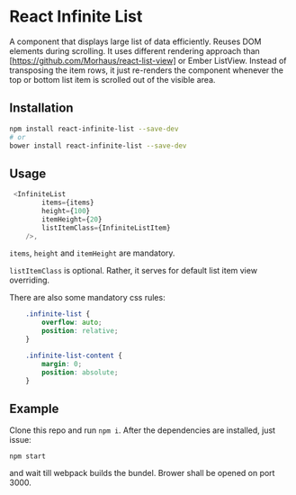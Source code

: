 React Infinite List
===================
A component that displays large list of data efficiently. Reuses DOM elements during scrolling.
It uses different rendering approach than [https://github.com/Morhaus/react-list-view] or Ember ListView.
Instead of transposing the item rows, it just re-renders the component whenever the top or bottom
list item is scrolled out of the visible area.

Installation
------------
```sh
npm install react-infinite-list --save-dev
# or
bower install react-infinite-list --save-dev
```

Usage
-----

```js
 <InfiniteList
        items={items}
        height={100}
        itemHeight={20}
        listItemClass={InfiniteListItem}
    />,
```

`items`, `height` and `itemHeight` are mandatory.

`listItemClass` is optional. Rather, it serves for default list item view overriding.

There are also some mandatory css rules:
```css
    .infinite-list {
        overflow: auto;
        position: relative;
    }

    .infinite-list-content {
        margin: 0;
        position: absolute;
    }
```

Example
-------
Clone this repo and run `npm i`. After the dependencies are installed, just issue:
```
npm start
```
and wait till webpack builds the bundel. Brower shall be opened on port 3000.
